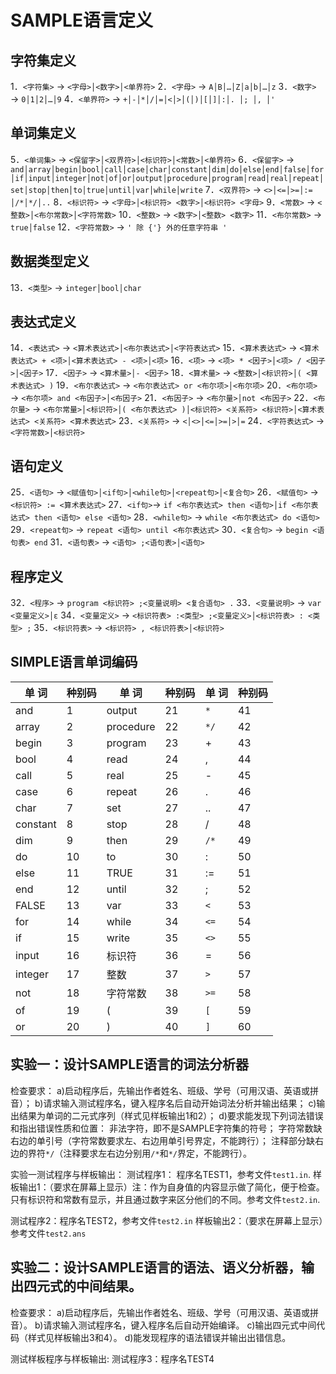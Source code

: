 # SAMPLE语言定义
## 字符集定义

1．`<字符集>` → `<字母>│<数字>│<单界符>`
2．`<字母>` → `A│B│…│Z│a│b│…│z`
3．`<数字>` → `0│1│2│…│9`
4．`<单界符>` → `+│-│*│/│=│<│>│(│)│[│]│:│. │; │, │'`

## 单词集定义

5．`<单词集>` → `<保留字>│<双界符>│<标识符>│<常数>│<单界符>`
6．`<保留字>` → `and│array│begin│bool│call│case│char│constant│dim│do│else│end│false│for│if│input│integer│not│of│or│output│procedure│program│read│real│repeat│set│stop│then│to│true│until│var│while│write`
7．`<双界符>` → `<>│<=│>=│:= │/*│*/│..`
8．`<标识符>` → `<字母>│<标识符> <数字>│<标识符> <字母>`
9．`<常数>` → `<整数>│<布尔常数>│<字符常数>`
10．`<整数>` → `<数字>│<整数> <数字>`
11．`<布尔常数>` → `true│false`
12．`<字符常数>` → `' 除 {'} 外的任意字符串 '`

## 数据类型定义

13．`<类型>` → `integer│bool│char`

## 表达式定义

14．`<表达式>` → `<算术表达式>│<布尔表达式>│<字符表达式>`
15．`<算术表达式>` → `<算术表达式> + <项>│<算术表达式> - <项>│<项>`
16．`<项>` → `<项> * <因子>│<项> / <因子>│<因子>`
17．`<因子>` → `<算术量>│- <因子>`
18．`<算术量>` → `<整数>│<标识符>│( <算术表达式> )`
19．`<布尔表达式>` → `<布尔表达式> or <布尔项>│<布尔项>`
20．`<布尔项>` → `<布尔项> and <布因子>│<布因子>`
21．`<布因子>` → `<布尔量>│not <布因子>`
22．`<布尔量>` → `<布尔常量>│<标识符>│( <布尔表达式> )│<标识符> <关系符> <标识符>│<算术表达式> <关系符> <算术表达式>`
23．`<关系符>` → `<│<>│<=│>=│>│=`
24．`<字符表达式>` → `<字符常数>│<标识符>`

## 语句定义

25．`<语句>` → `<赋值句>│<if句>│<while句>│<repeat句>│<复合句>`
26．`<赋值句>` → `<标识符> := <算术表达式>`
27．`<if句>`→ `if <布尔表达式> then <语句>│if <布尔表达式> then <语句> else <语句>`
28．`<while句>` → `while <布尔表达式> do <语句>`
29．`<repeat句>` → `repeat <语句> until <布尔表达式>`
30．`<复合句>` → `begin <语句表> end`
31．`<语句表>` → `<语句> ;<语句表>│<语句>`

## 程序定义

32．`<程序>` → `program <标识符> ;<变量说明> <复合语句> .`
33．`<变量说明>` → `var <变量定义>│ε`
34．`<变量定义>` → `<标识符表> :<类型> ;<变量定义>│<标识符表> : <类型> ;`
35．`<标识符表>` → `<标识符> , <标识符表>│<标识符>`

## SIMPLE语言单词编码

    

|  单  词  | 种别码 |  单  词   | 种别码 | 单  词 | 种别码 |
| -------- | ----- | --------- | ----- | ------ | ----- |
| and      | 1     | output    | 21    | `*`    | 41    |
| array    | 2     | procedure | 22    | `*/`   | 42    |
| begin    | 3     | program   | 23    | +      | 43    |
| bool     | 4     | read      | 24    | ,      | 44    |
| call     | 5     | real      | 25    | -      | 45    |
| case     | 6     | repeat    | 26    | .      | 46    |
| char     | 7     | set       | 27    | ..     | 47    |
| constant | 8     | stop      | 28    | /      | 48    |
| dim      | 9     | then      | 29    | `/*`   | 49    |
| do       | 10    | to        | 30    | :      | 50    |
| else     | 11    | TRUE      | 31    | :=     | 51    |
| end      | 12    | until     | 32    | ;      | 52    |
| FALSE    | 13    | var       | 33    | `<`    | 53    |
| for      | 14    | while     | 34    | `<=`   | 54    |
| if       | 15    | write     | 35    | `<>`   | 55    |
| input    | 16    | 标识符     | 36    | =      | 56    |
| integer  | 17    | 整数      | 37    | `>`    | 57    |
| not      | 18    | 字符常数   | 38    | `>=`   | 58    |
| of       | 19    | (         | 39    | `[`    | 59    |
| or       | 20    | )         | 40    | `]`    | 60    |


## 实验一：设计SAMPLE语言的词法分析器
检查要求：
a)启动程序后，先输出作者姓名、班级、学号（可用汉语、英语或拼音）；
b)请求输入测试程序名，键入程序名后自动开始词法分析并输出结果；
c)输出结果为单词的二元式序列（样式见样板输出1和2）；
d)要求能发现下列词法错误和指出错误性质和位置：
非法字符，即不是SAMPLE字符集的符号；
字符常数缺右边的单引号（字符常数要求左、右边用单引号界定，不能跨行）；
注释部分缺右边的界符`*/`（注释要求左右边分别用`/*`和`*/`界定，不能跨行）。

实验一测试程序与样板输出：
测试程序1： 程序名TEST1，参考文件`test1.in`.
样板输出1：（要求在屏幕上显示）注：作为自身值的内容显示做了简化，便于检查。只有标识符和常数有显示，并且通过数字来区分他们的不同。参考文件`test2.in`.

测试程序2：程序名TEST2，参考文件`test2.in`
样板输出2：（要求在屏幕上显示）参考文件`test2.ans`

## 实验二：设计SAMPLE语言的语法、语义分析器，输出四元式的中间结果。
检查要求：
a)启动程序后，先输出作者姓名、班级、学号（可用汉语、英语或拼音）。
b)请求输入测试程序名，键入程序名后自动开始编译。
c)输出四元式中间代码（样式见样板输出3和4）。
d)能发现程序的语法错误并输出出错信息。

测试样板程序与样板输出:
测试程序3：程序名TEST4    